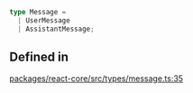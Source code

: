```ts
type Message = 
  | UserMessage
  | AssistantMessage;
```

## Defined in

[packages/react-core/src/types/message.ts:35](https://github.com/thesysdev/crayonai/blob/868f459d859250eef3283635b1127c3c68c35546/js/packages/react-core/src/types/message.ts#L35)
